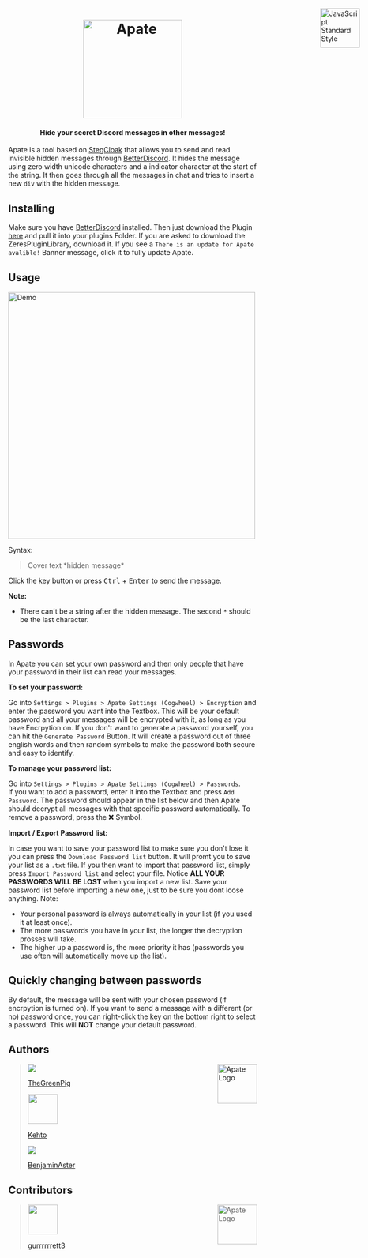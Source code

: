 

<h1 align="center">
  <br>
  <img src="https://raw.githubusercontent.com/TheGreenPig/Apate/main/Assets/logo.svg" alt="Apate" width="200" align="center">
</h1>
 <h4 align="center">Hide your secret Discord messages in other messages!</h4>

<a href="https://github.com/KuroLabs/stegcloak" style="position: absolute; top: 100px; right: 20px; padding: 0 0 20px 20px;"><img src="https://raw.githubusercontent.com/KuroLabs/stegcloak/master/assets/stegCloakIcon.svg" alt="JavaScript Standard Style" width="80" align="right"></a>

Apate is a tool based on [StegCloak](https://github.com/KuroLabs/stegcloak) that allows you to send and read invisible hidden messages through [BetterDiscord](https://betterdiscord.app/). It hides the message using zero width unicode characters and a indicator character at the start of the string. It then goes through all the messages in chat and tries to insert a new `div` with the hidden message.




## Installing
Make sure you have [BetterDiscord](https://betterdiscord.app/) installed. Then just download the Plugin [here](https://betterdiscord.app/Download?id=446) and pull it into your plugins Folder. If you are asked to download the ZeresPluginLibrary, download it. If you see a `There is an update for Apate avalible!` Banner message, click it to fully update Apate. 

## Usage
<img src="https://raw.githubusercontent.com/TheGreenPig/Apate/main/Assets/demo.gif" alt="Demo" width="500">
</br>

Syntax:
>Cover text \*hidden message*

Click the key button or press <kbd>Ctrl</kbd> + <kbd>Enter</kbd> to send the message.

**Note:**
- There can't be a string after the hidden message. The second `*` should be the last character.

## Passwords
In Apate you can set your own password and then only people that have your password in their list can read your messages. 

**To set your password:** 

Go into `Settings > Plugins > Apate Settings (Cogwheel) > Encryption` and enter the password you want into the Textbox. This will be your default password and all your messages will be encrypted with it, as long as you have Encrpytion on. If you don't want to generate a password yourself, you can hit the `Generate Password` Button. It will create a password out of three english words and then random symbols to make the password both secure and easy to identify.

**To  manage your password list:** 

Go into `Settings > Plugins > Apate Settings (Cogwheel) > Passwords`. 
<br>If you want to add a password, enter it into the Textbox and press `Add Password`. The password should appear in the list below and then Apate should decrypt all messages with that specific password automatically. To remove a password, press the ❌ Symbol.

**Import / Export Password list:**

In case you want to save your password list to make sure you don't lose it you can press the `Download Password list` button. It will promt you to save your list as a `.txt` file. If you then want to import that password list, simply press `Import Password list` and select your file. Notice **ALL YOUR PASSWORDS WILL BE LOST** when you import a new list. Save your password list before importing a new one, just to be sure you dont loose anything. 
Note:
- Your personal password is always automatically in your list (if you used it at least once).
- The more passwords you have in your list, the longer the decryption prosses will take.
- The higher up a password is, the more priority it has (passwords you use often will automatically move up the list).

## Quickly changing between passwords 
By default, the message will be sent with your chosen password (if encrpytion is turned on). If you want to send a message with a different (or no) password once, you can right-click the key on the bottom right to select a password. This will **NOT** change your default password.

## Authors

<img src="https://raw.githubusercontent.com/TheGreenPig/Apate/main/Assets/logo.svg" alt="Apate Logo" width="80" align="right"></img>
><a href="https://github.com/TheGreenPig"><img src="https://github.com/thegreenpig.png?size=60"><p>TheGreenPig</p></a>
><a href="https://github.com/fabJunior"><img width="60" height="60" src="https://cdn.discordapp.com/avatars/517142662231359488/a_575e07e409428a9ceb90022d0443d304.webp?size=256"><p>Kehto</p></a>
><a href="https://github.com/BenjaminAster"><img src="https://github.com/BenjaminAster.png?size=60"><p>BenjaminAster</p></a>

## Contributors
><img src="https://raw.githubusercontent.com/TheGreenPig/Apate/main/Assets/logo.svg" alt="Apate Logo" width="80" align="right"></img>
><a href="https://github.com/gurrrrrrett3"><img width="60" height="60" src="https://github.com/gurrrrrrett3.png?size=60"><p>gurrrrrrett3</p></a>



